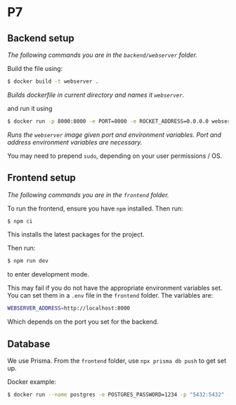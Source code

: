 # P7

## Backend setup
_The following commands you are in the `backend/webserver` folder._

Build the file using:
```bash
$ docker build -t webserver .
```
_Builds dockerfile in current directory and names it `webserver`._

and run it using
```bash
$ docker run -p 8000:8000 -e PORT=8000 -e ROCKET_ADDRESS=0.0.0.0 webserver
```
_Runs the `webserver` image given port and environment variables. Port and address environment variables are necessary._

You may need to prepend `sudo`, depending on your user permissions / OS.

## Frontend setup
_The following commands you are in the `frontend` folder._

To run the frontend, ensure you have `npm` installed. Then run:
```bash
$ npm ci
```

This installs the latest packages for the project.

Then run:
```bash
$ npm run dev
```
to enter development mode. 

This may fail if you do not have the appropriate environment variables set. You can set them in a `.env` file in the `frontend` folder. The variables are:
```bash
WEBSERVER_ADDRESS=http://localhost:8000
```
Which depends on the port you set for the backend.

## Database
We use Prisma. From the `frontend` folder, use `npx prisma db push` to get set up.

Docker example:
```bash
$ docker run --name postgres -e POSTGRES_PASSWORD=1234 -p "5432:5432" -d postgres
```
